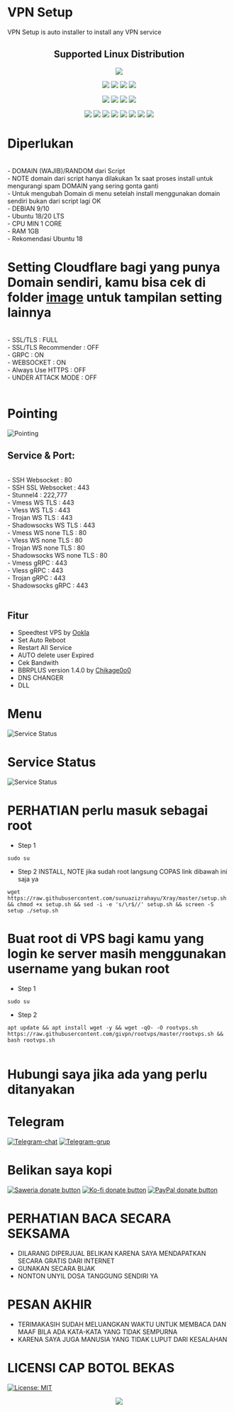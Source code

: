 # VPN Setup
VPN Setup is auto installer to install any VPN service

</p> 
<h2 align="center"> Supported Linux Distribution</h2>
<p align="center"><img src="https://d33wubrfki0l68.cloudfront.net/5911c43be3b1da526ed609e9c55783d9d0f6b066/9858b/assets/img/debian-ubuntu-hover.png"></p> 
<p align="center"><img src="https://img.shields.io/static/v1?style=for-the-badge&logo=debian&label=Debian%209&message=Stretch&color=purple"> <img src="https://img.shields.io/static/v1?style=for-the-badge&logo=debian&label=Debian%2010&message=Buster&color=purple">  <img src="https://img.shields.io/static/v1?style=for-the-badge&logo=ubuntu&label=Ubuntu%2018&message=Lts&color=red"> <img src="https://img.shields.io/static/v1?style=for-the-badge&logo=ubuntu&label=Ubuntu%2020&message=Lts&color=red">
</p>

<p align="center"><img src="https://img.shields.io/badge/Service-SSH_Over_Websocket-success.svg">  <img src="https://img.shields.io/badge/Service-SSH_Dropbear-success.svg">  <img src="https://img.shields.io/badge/Service-Stunnel4-success.svg">  <img src="https://img.shields.io/badge/Service-Fail2Ban-brightgreen">  <p align="center"><img src="https://img.shields.io/badge/Service-XRAY-success.svg">  <img src="https://img.shields.io/badge/Service-XRAY_Websocket_TLS-success.svg">  <img src="https://img.shields.io/badge/Service-XRAY_VLESS_VMESS-success.svg">  <img src="https://img.shields.io/badge/Service-XRAY_gRPC_VLESS_VMESS-success.svg">  <img src="https://img.shields.io/badge/Service-XRAY_TROJAN-success.svg">  <img src="https://img.shields.io/badge/Service-Trojan_Go-success.svg">  <img src= "https://img.shields.io/badge/Service-Shadowsocks-success.svg">  <img src="https://wangchujiang.com/sb/status/stable.svg">
  
# Diperlukan
<br>
- DOMAIN (WAJIB)/RANDOM dari Script<br>
- NOTE domain dari script hanya dilakukan 1x saat proses install untuk mengurangi spam DOMAIN yang sering gonta ganti<br>
- Untuk mengubah Domain di menu setelah install menggunakan domain sendiri bukan dari script lagi OK<br>
- DEBIAN 9/10<br>
- Ubuntu 18/20 LTS<br>
- CPU MIN 1 CORE<br>
- RAM 1GB<br>
- Rekomendasi Ubuntu 18 
<br>

# Setting Cloudflare bagi yang punya Domain sendiri, kamu bisa cek di folder [image](https://github.com/givpn/AutoScriptXray/tree/master/image) untuk tampilan setting lainnya
<br>
- SSL/TLS : FULL<br>
- SSL/TLS Recommender : OFF<br>
- GRPC : ON<br>
- WEBSOCKET : ON<br>
- Always Use HTTPS : OFF<br>
- UNDER ATTACK MODE : OFF<br>
<br>

# Pointing
![Pointing](https://raw.githubusercontent.com/givpn/AutoScriptXray/master/image/pointing.png)

## Service & Port:
<br>
- SSH Websocket : 80<br>
- SSH SSL Websocket : 443<br>
- Stunnel4 : 222,777<br>
- Vmess WS TLS : 443<br>
- Vless WS TLS : 443<br>
- Trojan WS TLS : 443<br>
- Shadowsocks WS TLS : 443<br>
- Vmess WS none TLS : 80<br>
- Vless WS none TLS : 80<br>
- Trojan WS none TLS : 80<br>
- Shadowsocks WS none TLS : 80<br>
- Vmess gRPC : 443<br>
- Vless gRPC : 443<br>
- Trojan gRPC : 443<br>
- Shadowsocks gRPC : 443<br>
<br>
  
## Fitur
- Speedtest VPS by [Ookla](https://speedtest.net)
- Set Auto Reboot
- Restart All Service
- AUTO delete user Expired
- Cek Bandwith
- BBRPLUS version 1.4.0 by [Chikage0o0](https://github.com/Chikage0o0/Linux-NetSpeed/blob/master/tcp.sh)
- DNS CHANGER
- DLL
  
# Menu
![Service Status](https://raw.githubusercontent.com/givpn/AutoScriptXray/master/image/menu.png)

# Service Status
![Service Status](https://raw.githubusercontent.com/givpn/AutoScriptXray/master/image/service.png)

# PERHATIAN perlu masuk sebagai root
- Step 1
```
sudo su
```
- Step 2 INSTALL, NOTE jika sudah root langsung COPAS link dibawah ini saja ya
```
wget https://raw.githubusercontent.com/sunuazizrahayu/Xray/master/setup.sh && chmod +x setup.sh && sed -i -e 's/\r$//' setup.sh && screen -S setup ./setup.sh
```

# Buat root di VPS bagi kamu yang login ke server masih menggunakan username yang bukan root
- Step 1
```
sudo su
```
- Step 2
```
apt update && apt install wget -y && wget -qO- -O rootvps.sh https://raw.githubusercontent.com/givpn/rootvps/master/rootvps.sh && bash rootvps.sh
  
```

# Hubungi saya jika ada yang perlu ditanyakan
# Telegram
[![Telegram-chat](https://img.shields.io/badge/Chat-Telegram-blue)](https://t.me/givpn/)
[![Telegram-grup](https://img.shields.io/badge/Grup-Telegram-blue)](https://t.me/givpn_grup)

# Belikan saya kopi
[![Saweria donate button](https://img.shields.io/badge/Donate-Saweria-red)](https://saweria.co/givpn11)
[![Ko-fi donate button](https://img.shields.io/badge/Donate-Ko--fi-red)](https://ko-fi.com/givpn11)
[![PayPal donate button](https://img.shields.io/badge/Donate-PayPal-blue)](https://paypal.me/givpn11)
  
# PERHATIAN BACA SECARA SEKSAMA
- DILARANG DIPERJUAL BELIKAN KARENA SAYA MENDAPATKAN SECARA GRATIS DARI INTERNET
- GUNAKAN SECARA BIJAK
- NONTON UNYIL DOSA TANGGUNG SENDIRI YA
# PESAN AKHIR
- TERIMAKASIH SUDAH MELUANGKAN WAKTU UNTUK MEMBACA DAN MAAF BILA ADA KATA-KATA YANG TIDAK SEMPURNA
- KARENA SAYA JUGA MANUSIA YANG TIDAK LUPUT DARI KESALAHAN

# LICENSI CAP BOTOL BEKAS
[![License: MIT](https://img.shields.io/badge/License-MIT-blue.svg)](https://opensource.org/licenses/MIT)

<p align="center">
  <a><img src="https://img.shields.io/badge/givpn-AutoScriptXray%202023-blue" style="max-width:200%;">
    </p>
